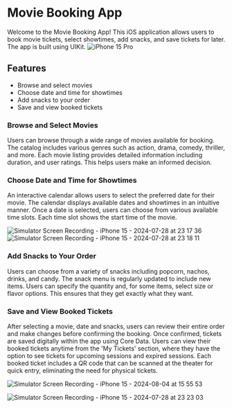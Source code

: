 # Movie Booking App

Welcome to the Movie Booking App! This iOS application allows users to book movie tickets, select showtimes, add snacks, and save tickets for later. The app is built using UIKit.
![iPhone 15 Pro](https://github.com/user-attachments/assets/4010cf19-8a76-4b53-9de0-b8175296d0cb)

## Features

- Browse and select movies
- Choose date and time for showtimes
- Add snacks to your order
- Save and view booked tickets

### Browse and Select Movies
Users can browse through a wide range of movies available for booking. The catalog includes various genres such as action, drama, comedy, thriller, and more.
Each movie listing provides detailed information including duration, and user ratings. This helps users make an informed decision.


### Choose Date and Time for Showtimes
An interactive calendar allows users to select the preferred date for their movie. The calendar displays available dates and showtimes in an intuitive manner.
Once a date is selected, users can choose from various available time slots. Each time slot shows the start time of the movie.

![Simulator Screen Recording - iPhone 15 - 2024-07-28 at 23 17 36](https://github.com/user-attachments/assets/86c8d587-fcc4-4e98-b04b-7a31b3c1a9d0)
![Simulator Screen Recording - iPhone 15 - 2024-07-28 at 23 18 11](https://github.com/user-attachments/assets/efa90758-3418-403f-82fa-b10de845aa4c)

### Add Snacks to Your Order
Users can choose from a variety of snacks including popcorn, nachos, drinks, and candy. The snack menu is regularly updated to include new items.
Users can specify the quantity and, for some items, select size or flavor options. This ensures that they get exactly what they want.


### Save and View Booked Tickets
After selecting a movie, date and snacks, users can review their entire order and make changes before confirming the booking. Once confirmed, tickets are saved digitally within the app using Core Data. Users can view their booked tickets anytime from the 'My Tickets' section, where they have the option to see tickets for upcoming sessions and expired sessions. Each booked ticket includes a QR code that can be scanned at the theater for quick entry, eliminating the need for physical tickets.

![Simulator Screen Recording - iPhone 15 - 2024-08-04 at 15 55 53](https://github.com/user-attachments/assets/56b4d0cd-d4d4-4e9a-9ea5-fde4ebb98af8)


![Simulator Screen Recording - iPhone 15 - 2024-07-28 at 23 23 03](https://github.com/user-attachments/assets/d07c39ed-eec0-4e9f-afec-414a73b5f535)





